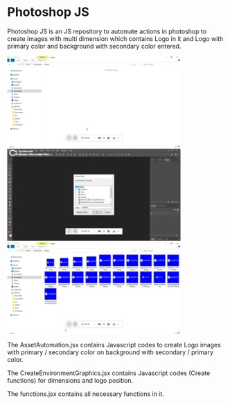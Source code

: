 # Photoshop JS

Photoshop JS is an JS repository to automate actions in photoshop to create images with multi dimension which contains Logo in it and Logo with primary color and background with secondary color entered.

<img src = "Assets/00.gif" width ="400" /> 
<img src = "Assets/01.gif" width ="400" /> 
<img src = "Assets/02.gif" width ="400" />

The AssetAutomation.jsx contains Javascript codes to create Logo images with primary / secondary color on background with secondary / primary color.

The CreateEnvironmentGraphics.jsx contains Javascript codes (Create functions) for dimensions and logo position.

The functions.jsx contains all necessary functions in it.